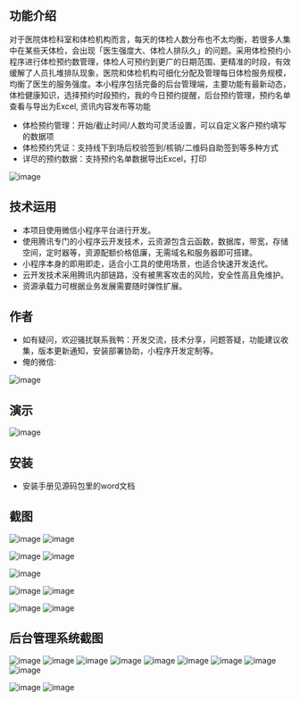## 功能介绍 
    
对于医院体检科室和体检机构而言，每天的体检人数分布也不太均衡，若很多人集中在某些天体检，会出现「医生强度大、体检人排队久」的问题。采用体检预约小程序进行体检预约数管理，体检人可预约到更广的日期范围、更精准的时段，有效缓解了人员扎堆排队现象，医院和体检机构可细化分配及管理每日体检服务规模，均衡了医生的服务强度。本小程序包括完备的后台管理端，主要功能有最新动态，体检健康知识，选择预约时段预约，我的今日预约提醒，后台预约管理，预约名单查看与导出为Excel, 资讯内容发布等功能

- 体检预约管理：开始/截止时间/人数均可灵活设置，可以自定义客户预约填写的数据项
- 体检预约凭证：支持线下到场后校验签到/核销/二维码自助签到等多种方式
- 详尽的预约数据：支持预约名单数据导出Excel，打印

  
![image](https://github.com/dingyuanyind/WeBodyCare/assets/92237001/33db0d38-3a3b-4a4b-a6ae-585a3daaa692)


## 技术运用
- 本项目使用微信小程序平台进行开发。
- 使用腾讯专门的小程序云开发技术，云资源包含云函数，数据库，带宽，存储空间，定时器等，资源配额价格低廉，无需域名和服务器即可搭建。
- 小程序本身的即用即走，适合小工具的使用场景，也适合快速开发迭代。
- 云开发技术采用腾讯内部链路，没有被黑客攻击的风险，安全性高且免维护。
- 资源承载力可根据业务发展需要随时弹性扩展。  



## 作者
- 如有疑问，欢迎骚扰联系我鸭：开发交流，技术分享，问题答疑，功能建议收集，版本更新通知，安装部署协助，小程序开发定制等。
- 俺的微信:
 
 ![image](https://github.com/dingyuanyind/WeBodyCare/assets/92237001/ec341cc1-07fe-4ae2-99af-b79b82f66bf0)




## 演示

 ![image](https://github.com/dingyuanyind/WeBodyCare/assets/92237001/5d615aba-4f70-4776-80b2-c8d645316ac2)

 
 

## 安装

- 安装手册见源码包里的word文档




## 截图
![image](https://user-images.githubusercontent.com/92237001/164390975-a6b1bace-f7b3-413a-9798-5d6393286e31.png)
![image](https://user-images.githubusercontent.com/92237001/164390980-145cb89c-d72e-4033-b174-83413d891b7f.png)

![image](https://user-images.githubusercontent.com/92237001/164390991-29483c6d-b7bb-405c-8064-afe2cbc0e312.png)
![image](https://user-images.githubusercontent.com/92237001/164390998-b72ee99e-aaaf-4e44-abd2-a509b0b13390.png)

![image](https://user-images.githubusercontent.com/92237001/164391005-80f2c1b5-0758-4129-913c-1a216f560013.png)

![image](https://user-images.githubusercontent.com/92237001/164391010-4e8857d0-8d7f-47a7-9138-1f92d7b39813.png)
![image](https://user-images.githubusercontent.com/92237001/164391013-706b8aeb-d99d-4a87-95a9-fdd444c02fb3.png)

 ![image](https://user-images.githubusercontent.com/92237001/164391017-049e14e2-7379-4bac-beb6-5cf61a04b9e3.png)
![image](https://user-images.githubusercontent.com/92237001/164391037-e213dbd7-f7bb-41be-b1bc-516b8c3ce8c9.png)


## 后台管理系统截图

 ![image](https://user-images.githubusercontent.com/92237001/164391045-51735e2d-a9dd-41a2-a49a-5eaa36307058.png)
 ![image](https://user-images.githubusercontent.com/92237001/164391054-b6178743-eed2-4ff5-8097-788ee7e7ba1c.png)
![image](https://user-images.githubusercontent.com/92237001/164391084-8b88f0df-21c9-4337-bca5-27871dec8e0b.png)
![image](https://user-images.githubusercontent.com/92237001/164391096-0a57a98f-74f8-466b-a539-310b9f1e5616.png)
![image](https://user-images.githubusercontent.com/92237001/164391073-38d4c866-43c9-4840-956d-e6059133b6aa.png)
![image](https://user-images.githubusercontent.com/92237001/164391119-eca87009-e1b3-44ff-867c-54516bd9a694.png)
![image](https://user-images.githubusercontent.com/92237001/164391124-3f73111f-5328-47dd-87a5-997c2cb562b9.png)
![image](https://user-images.githubusercontent.com/92237001/164391133-843442b1-c293-43ad-801c-246975a1bdbb.png)
![image](https://user-images.githubusercontent.com/92237001/164391138-b3efb367-b64e-48fc-a96b-0b80b1c159fa.png)

![image](https://user-images.githubusercontent.com/92237001/164391109-81875185-f7a6-423e-bb02-3f26804a5e3d.png)
![image](https://user-images.githubusercontent.com/92237001/164391154-805abd26-e8ef-4012-a1d5-deedb6fbc2b8.png)
